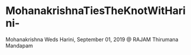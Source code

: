 # MohanakrishnaTiesTheKnotWitHarini-
Mohanakrishna Weds Harini, September 01, 2019 @ RAJAM Thirumana Mandapam  
